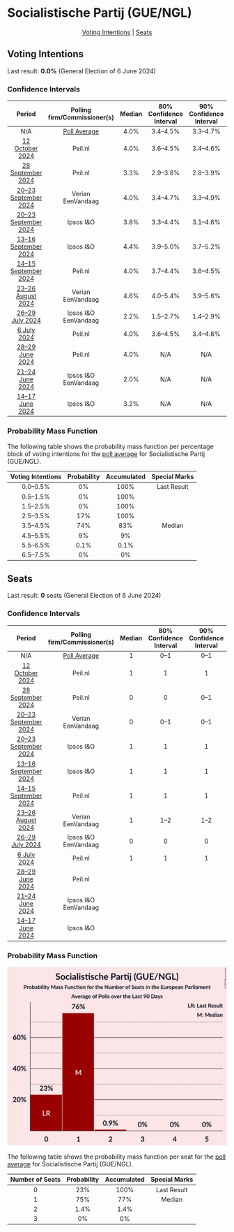 # Socialistische Partij (GUE/NGL)

<p align="center"><a href="#voting-intentions">Voting Intentions</a> | <a href="#seats">Seats</a></p>

## Voting Intentions

Last result: **0.0%** (General Election of 6 June 2024)

### Confidence Intervals

| Period     | Polling firm/Commissioner(s) | Median | 80% Confidence Interval | 90% Confidence Interval | 95% Confidence Interval | 99% Confidence Interval |
|:----------:|:----------------:|:-----------:|:-----------------------:|:-----------------------:|:-----------------------:|:-----------------------:|
| N/A | [Poll Average](average.html) | 4.0% | 3.4–4.5% | 3.3–4.7% | 3.1–4.9% | 2.9–5.2% |
| [12 October 2024](2024-10-12-Peilnl.html) | Peil.nl | 4.0% | 3.6–4.5% | 3.4–4.6% | 3.4–4.8% | 3.2–5.0% |
| [28 September 2024](2024-09-28-Peilnl.html) | Peil.nl | 3.3% | 2.9–3.8% | 2.8–3.9% | 2.7–4.0% | 2.6–4.3% |
| [20–23 September 2024](2024-09-23-Verian.html) | Verian <br> EenVandaag | 4.0% | 3.4–4.7% | 3.3–4.9% | 3.1–5.1% | 2.9–5.4% |
| [20–23 September 2024](2024-09-23-IpsosIO.html) | Ipsos I&O | 3.8% | 3.3–4.4% | 3.1–4.6% | 3.0–4.7% | 2.8–5.1% |
| [13–16 September 2024](2024-09-16-IpsosIO.html) | Ipsos I&O | 4.4% | 3.9–5.0% | 3.7–5.2% | 3.6–5.3% | 3.4–5.6% |
| [14–15 September 2024](2024-09-15-Peilnl.html) | Peil.nl | 4.0% | 3.7–4.4% | 3.6–4.5% | 3.5–4.6% | 3.3–4.8% |
| [23–26 August 2024](2024-08-26-Verian.html) | Verian <br> EenVandaag | 4.6% | 4.0–5.4% | 3.9–5.6% | 3.7–5.8% | 3.4–6.2% |
| [26–29 July 2024](2024-07-29-IpsosIO.html) | Ipsos I&O <br> EenVandaag | 2.2% | 1.5–2.7% | 1.4–2.9% | 1.3–3.0% | 1.1–3.4% |
| [6 July 2024](2024-07-06-Peilnl.html) | Peil.nl | 4.0% | 3.6–4.5% | 3.4–4.6% | 3.4–4.8% | 3.2–5.0% |
| [28–29 June 2024](2024-06-29-Peilnl.html) | Peil.nl | 4.0% | N/A | N/A | N/A | N/A |
| [21–24 June 2024](2024-06-24-IpsosIO.html) | Ipsos I&O <br> EenVandaag | 2.0% | N/A | N/A | N/A | N/A |
| [14–17 June 2024](2024-06-17-IpsosIO.html) | Ipsos I&O | 3.2% | N/A | N/A | N/A | N/A |

### Probability Mass Function

The following table shows the probability mass function per percentage block of voting intentions for the [poll average](average.html) for Socialistische Partij (GUE/NGL).

| Voting Intentions | Probability | Accumulated | Special Marks |
|:-----------------:|:-----------:|:-----------:|:-------------:|
| 0.0–0.5% | 0% | 100% | Last Result |
| 0.5–1.5% | 0% | 100% |  |
| 1.5–2.5% | 0% | 100% |  |
| 2.5–3.5% | 17% | 100% |  |
| 3.5–4.5% | 74% | 83% | Median |
| 4.5–5.5% | 9% | 9% |  |
| 5.5–6.5% | 0.1% | 0.1% |  |
| 6.5–7.5% | 0% | 0% |  |


## Seats

Last result: **0** seats (General Election of 6 June 2024)

### Confidence Intervals

| Period     | Polling firm/Commissioner(s) | Median | 80% Confidence Interval | 90% Confidence Interval | 95% Confidence Interval | 99% Confidence Interval |
|:----------:|:----------------:|:------:|:-----------------------:|:-----------------------:|:-----------------------:|:-----------------------:|
| N/A | [Poll Average](average.html) | 1 | 0–1 | 0–1 | 0–1 | 0–2 |
| [12 October 2024](2024-10-12-Peilnl.html) | Peil.nl | 1 | 1 | 1 | 1 | 0–2 |
| [28 September 2024](2024-09-28-Peilnl.html) | Peil.nl | 0 | 0 | 0–1 | 0–1 | 0–1 |
| [20–23 September 2024](2024-09-23-Verian.html) | Verian <br> EenVandaag | 0 | 0–1 | 0–1 | 0–1 | 0–2 |
| [20–23 September 2024](2024-09-23-IpsosIO.html) | Ipsos I&O | 1 | 1 | 1 | 1 | 1 |
| [13–16 September 2024](2024-09-16-IpsosIO.html) | Ipsos I&O | 1 | 1 | 1 | 1–2 | 1–2 |
| [14–15 September 2024](2024-09-15-Peilnl.html) | Peil.nl | 1 | 1 | 1 | 1 | 1 |
| [23–26 August 2024](2024-08-26-Verian.html) | Verian <br> EenVandaag | 1 | 1–2 | 1–2 | 1–2 | 1–2 |
| [26–29 July 2024](2024-07-29-IpsosIO.html) | Ipsos I&O <br> EenVandaag | 0 | 0 | 0 | 0 | 0 |
| [6 July 2024](2024-07-06-Peilnl.html) | Peil.nl | 1 | 1 | 1 | 1 | 1 |
| [28–29 June 2024](2024-06-29-Peilnl.html) | Peil.nl |  |  |  |  |  |
| [21–24 June 2024](2024-06-24-IpsosIO.html) | Ipsos I&O <br> EenVandaag |  |  |  |  |  |
| [14–17 June 2024](2024-06-17-IpsosIO.html) | Ipsos I&O |  |  |  |  |  |

### Probability Mass Function

![Graph with seats probability mass function not yet produced](average-seats-pmf-socialistischepartijguengl.png "Seats Probability Mass Function")

The following table shows the probability mass function per seat for the [poll average](average.html) for Socialistische Partij (GUE/NGL).

| Number of Seats | Probability | Accumulated | Special Marks |
|:---------------:|:-----------:|:-----------:|:-------------:|
| 0 | 23% | 100% | Last Result |
| 1 | 75% | 77% | Median |
| 2 | 1.4% | 1.4% |  |
| 3 | 0% | 0% |  |



